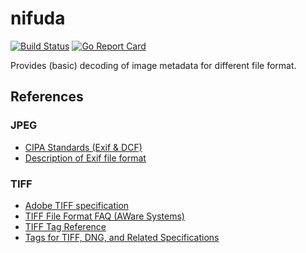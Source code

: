 # nifuda

[![Build Status](https://travis-ci.org/vinymeuh/nifuda.svg?branch=master)](https://travis-ci.org/vinymeuh/nifuda)
[![Go Report Card](https://goreportcard.com/badge/github.com/vinymeuh/nifuda)](https://goreportcard.com/report/github.com/vinymeuh/nifuda)

Provides (basic) decoding of image metadata for different file format.

## References

### JPEG

* [CIPA Standards (Exif & DCF)](http://www.cipa.jp/std/std-sec_e.html)
* [Description of Exif file format](http://gvsoft.no-ip.org/exif/exif-explanation.html)

### TIFF

* [Adobe TIFF specification](https://www.adobe.io/open/standards/TIFF.html)
* [TIFF File Format FAQ (AWare Systems)](https://www.awaresystems.be/imaging/tiff/faq.html)
* [TIFF Tag Reference](https://www.awaresystems.be/imaging/tiff/tifftags.html)
* [Tags for TIFF, DNG, and Related Specifications](https://www.loc.gov/preservation/digital/formats/content/tiff_tags.shtml)
